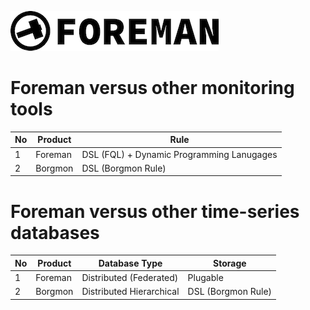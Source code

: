 ![foreman_logo](./img/icon.png)

# Foreman versus other monitoring tools

No | Product | Rule
--- | --- | ---
1 | Foreman | DSL (FQL) + Dynamic Programming Lanugages
2 | Borgmon | DSL (Borgmon Rule)

# Foreman versus other time-series databases

No | Product | Database Type | Storage
--- | --- | --- | ---
1 | Foreman | Distributed (Federated) | Plugable 
2 | Borgmon | Distributed Hierarchical | DSL (Borgmon Rule)
